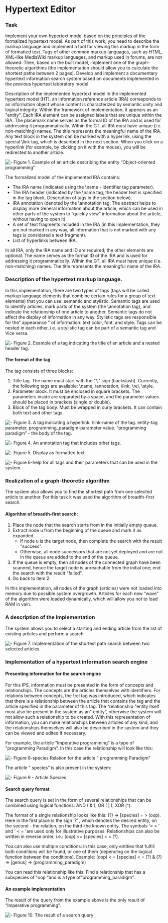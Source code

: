 # Hypertext Editor

### Task

Implement your own hypertext model based on the principles of the formalized hypertext model.
As part of this work, you need to describe the markup language and implement a tool for viewing this markup in the form of formatted text. Tags of other common markup languages, such as HTML, XML-like MediaWiki markup languages, and markup used in forums, are not allowed. Then, based on the built model, implement one of the graph-theoretic algorithms (the implementation should allow you to calculate the shortest paths between 2 pages).
Develop and implement a documentary hypertext information search system based on documents implemented in the previous hypertext laboratory model

Description of the implemented hypertext model
In the implemented hypertext model (HT), an information reference article (IRA) corresponds to an information object whose content is characterized by semantic unity and logical integrity. Within the framework of implementation, it appears as an "entity". Each IRA element can be assigned labels that are unique within the IRA. The placemark name serves as the formal ID of the IRA and is used for addressing it programmatically. Within the GT, all IRA must have unique (i.e. non-matching) names. The title represents the meaningful name of the IRA. Any text block in the system can be marked with a hyperlink, using the special \link tag, which is described in the next section. When you click on a hyperlink (for example, by clicking on it with the mouse), you will be redirected to another article.

![-](images/image1.png "-")
Figure 1. Example of an article describing the entity “Object-oriented programming”

The formalized model of the implemented IRA contains:
 - The IRA name (indicated using the \name - identifier tag parameter).
 - The IRA header (indicated by the \name tag, the header text is specified in the tag block. Description of tags in the section below).
 - IRA annotation (denoted by the \annotation tag. The abstract helps to display more General information about the article, which can be used in other parts of the system to “quickly view” information about the article, without having to open it).
 - A set of text fragments included in the IRA (in this implementation, they are not marked in any way, all information that is not marked with any tags is considered a text fragment).
 - List of hyperlinks between IRA.

In all IRA, only the IRA name and ID are required; the other elements are optional. The name serves as the formal ID of the IRA and is used for addressing it programmatically. Within the GT, all IRA must have unique (i.e. non-matching) names. The title represents the meaningful name of the IRA.

### Description of the hypertext markup language.

In this implementation, there are two types of tags (tags will be called markup language elements that combine certain rules for a group of text elements) that you can use: semantic and stylistic. Semantic tags are used to identify articles, mark parts of the system (the \annotation tag), and indicate the relationship of one article to another. Semantic tags do not affect the display of information in any way. Stylistic tags are responsible for the” appearance " of information: text color, font, and style. Tags can be nested in each other, i.e. a stylistic tag can be part of a semantic tag and Vice versa.

![-](images/image2.png "-")
Figure 2. Example of a tag indicating the title of an article and a nested header tag.

#### The format of the tag

The tag consists of three blocks:
1. Title tag. The name must start with the ‘ \ ' sign (backslash). Currently, the following tags are available: \name, \annotation, \link, \rel, \style.
2. Parameter block. It must be enclosed in square brackets. The parameters inside are separated by a space, and the parameter values should be placed in brackets (single or double).
3. Block of the tag body. Must be wrapped in curly brackets. It can contain both text and other tags.

![-](images/image3.png "-")
Figure 3. A tag indicating a hyperlink. \link-name of the tag. entity-tag parameter, programming_paradigm-parameter value. “programming paradigm” - the body of the tag.

![-](images/image4.png "-")
Figure 4. An annotation tag that includes other tags.

![-](images/image5.png "-")
Figure 5. Display as formatted text.

![-](images/image6.png "-")
Figure 6-help for all tags and their parameters that can be used in the system.

### Realization of a graph-theoretic algorithm

The system also allows you to find the shortest path from one selected article to another. For this task it was used the algorithm of breadth-first search.

#### Algorithm of breadth-first search:
1. Place the node that the search starts from in the initially empty queue.
2. Extract node u from the beginning of the queue and mark it as expanded.
    - If node u is the target node, then complete the search with the result "success".
    - Otherwise, all node successors that are not yet deployed and are not in the queue are added to the end of the queue.
3. If the queue is empty, then all nodes of the connected graph have been scanned, hence the target node is unreachable from the initial one; end the search with the result "failed".
4. Go back to item 2.

In this implementation, all nodes of the graph (articles) were not loaded into memory due to possible system overgrowth. Articles for each new “wave” of the algorithm were loaded dynamically, which will allow you not to load RAM in vain.

### A description of the implementation
The system allows you to select a starting and ending article from the list of existing articles and perform a search.

![-](images/image7.png "-")
Figure 7. Implementation of the shortest path search between two selected articles.

### Implementation of a hypertext information search engine

#### Presenting information for the search engine

For this IPS, information must be presented in the form of concepts and relationships. The concepts are the articles themselves with identifiers. For relations between concepts, the \rel tag was introduced, which indicates that there is a relationship between the article that contains the tag and the article specified in the parameter of this tag. The “relationship "entity itself must also be present in the system as an" entity”, otherwise the system will not allow such a relationship to be created. With this representation of information, you can make relationships between articles of any kind, and the relationships themselves will also be described in the system and they can be viewed and edited if necessary.

For example, the article “Imperative programming” is a type of "programming Paradigm". In this case the relationship will look like this:

![-](images/image8.png "-")
Figure 8-species Relation for the article " programming Paradigm”

The article " species” is also present in the system:

![-](images/image9.png "-")
Figure 9 - Article Species

#### Search query format

The search query is set in the form of several relationships that can be combined using logical functions: AND ( & ), OR ( | ), XOR (^).

The format of a single relationship looks like this: (?) => [species] = > (oop). Here in the first place is the sign ‘?’ , which denotes the desired entity, on the second - the relation, on the third-the known entity. The symbols '= > ' and ' < = 'are used only for illustrative purposes. Relationships can also be written in reverse order, i.e.: (oop) <= [species] < = (?).

You can also use multiple conditions: in this case, only entities that fulfill both conditions will be found, or one of them (depending on the logical function between the conditions). Example: (oop) < = [species] < = (?) & (?) => [genus] => (programming_paradigm)

You can read this relationship like this: Find a relationship that has a subspecies of "oop “and is a type of”programming_paradigm".

#### An example implementation

The result of the query from the example above is the only result of "Imperative programming".

![-](images/image10.png "-")
Figure 10. The result of a search query
